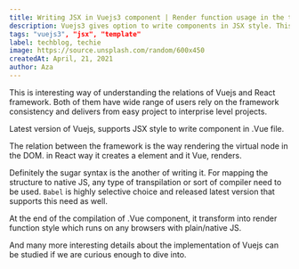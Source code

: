 ```yaml
---
title: Writing JSX in Vuejs3 component | Render function usage in the template
description: Vuejs3 gives option to write components in JSX style. This is interesting way to understand how those frameworks blend it other to produce view on browsers.
tags: "vuejs3", "jsx", "template"
label: techblog, techie
image: https://source.unsplash.com/random/600x450
createdAt: April, 21, 2021
author: Aza
---
```


This is interesting way of understanding the relations of Vuejs and React framework. Both of them have wide range of users rely on the framework consistency and delivers from easy project to interprise level projects.

Latest version of Vuejs, supports JSX style to write component in .Vue file. 

The relation between the framework is the way rendering the virtual node in the DOM. in React way it creates a element and it Vue, renders.

Definitely the sugar syntax is the another of writing it. For mapping the structure to native JS, any type of transpilation or sort of compiler need to be used. `Babel` is highly selective choice and released latest version that supports this need as well.

At the end of the compilation of .Vue component, it transform into render function style which runs on any browsers with plain/native JS.

And many more interesting details about the implementation of Vuejs can be studied if we are curious enough to dive into.
